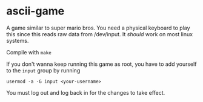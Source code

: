 ascii-game
==========

A game similar to super mario bros. You need a physical keyboard to play this since this reads raw data from /dev/input. It *should* work on most linux systems.

Compile with `make`

If you don't wanna keep running this game as root, you have to add yourself to the `input` group by running

    usermod -a -G input <your-username>

You must log out and log back in for the changes to take effect.
